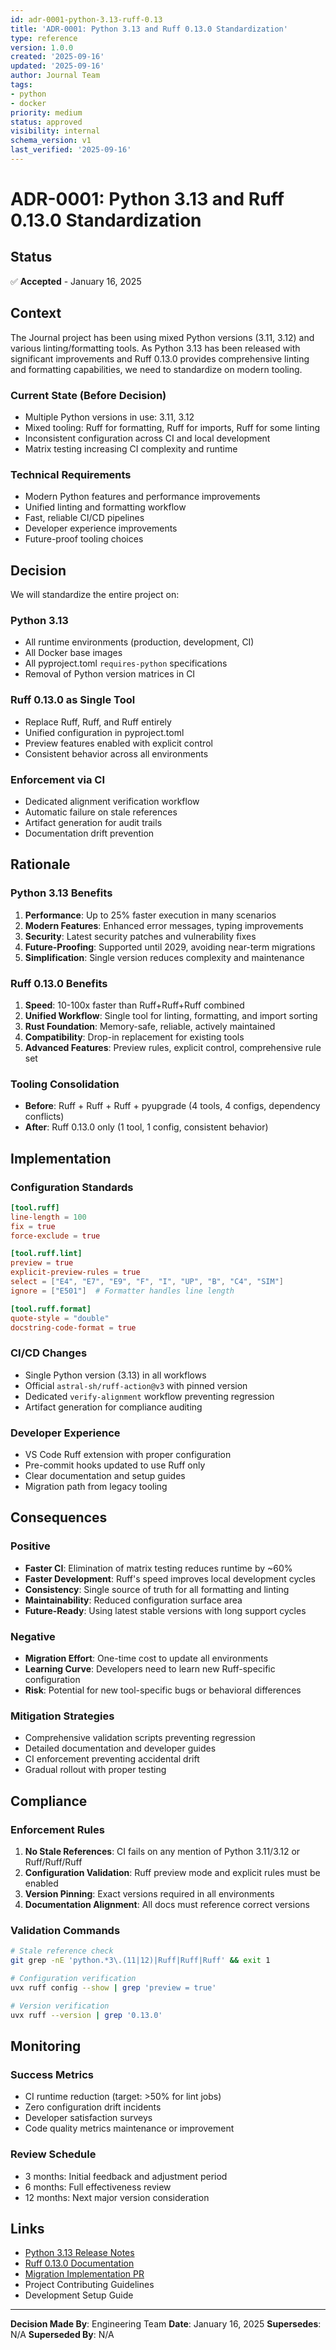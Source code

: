 ```yaml
---
id: adr-0001-python-3.13-ruff-0.13
title: 'ADR-0001: Python 3.13 and Ruff 0.13.0 Standardization'
type: reference
version: 1.0.0
created: '2025-09-16'
updated: '2025-09-16'
author: Journal Team
tags:
- python
- docker
priority: medium
status: approved
visibility: internal
schema_version: v1
last_verified: '2025-09-16'
---
```


# ADR-0001: Python 3.13 and Ruff 0.13.0 Standardization

## Status
✅ **Accepted** - January 16, 2025

## Context

The Journal project has been using mixed Python versions (3.11, 3.12) and various linting/formatting tools. As Python 3.13 has been released with significant improvements and Ruff 0.13.0 provides comprehensive linting and formatting capabilities, we need to standardize on modern tooling.

### Current State (Before Decision)
- Multiple Python versions in use: 3.11, 3.12
- Mixed tooling: Ruff for formatting, Ruff for imports, Ruff for some linting
- Inconsistent configuration across CI and local development
- Matrix testing increasing CI complexity and runtime

### Technical Requirements
- Modern Python features and performance improvements
- Unified linting and formatting workflow
- Fast, reliable CI/CD pipelines
- Developer experience improvements
- Future-proof tooling choices

## Decision

We will standardize the entire project on:

### Python 3.13
- All runtime environments (production, development, CI)
- All Docker base images
- All pyproject.toml `requires-python` specifications
- Removal of Python version matrices in CI

### Ruff 0.13.0 as Single Tool
- Replace Ruff, Ruff, and Ruff entirely
- Unified configuration in pyproject.toml
- Preview features enabled with explicit control
- Consistent behavior across all environments

### Enforcement via CI
- Dedicated alignment verification workflow
- Automatic failure on stale references
- Artifact generation for audit trails
- Documentation drift prevention

## Rationale

### Python 3.13 Benefits
1. **Performance**: Up to 25% faster execution in many scenarios
2. **Modern Features**: Enhanced error messages, typing improvements
3. **Security**: Latest security patches and vulnerability fixes
4. **Future-Proofing**: Supported until 2029, avoiding near-term migrations
5. **Simplification**: Single version reduces complexity and maintenance

### Ruff 0.13.0 Benefits
1. **Speed**: 10-100x faster than Ruff+Ruff+Ruff combined
2. **Unified Workflow**: Single tool for linting, formatting, and import sorting
3. **Rust Foundation**: Memory-safe, reliable, actively maintained
4. **Compatibility**: Drop-in replacement for existing tools
5. **Advanced Features**: Preview rules, explicit control, comprehensive rule set

### Tooling Consolidation
- **Before**: Ruff + Ruff + Ruff + pyupgrade (4 tools, 4 configs, dependency conflicts)
- **After**: Ruff 0.13.0 only (1 tool, 1 config, consistent behavior)

## Implementation

### Configuration Standards
```toml
[tool.ruff]
line-length = 100
fix = true
force-exclude = true

[tool.ruff.lint]
preview = true
explicit-preview-rules = true
select = ["E4", "E7", "E9", "F", "I", "UP", "B", "C4", "SIM"]
ignore = ["E501"]  # Formatter handles line length

[tool.ruff.format]
quote-style = "double"
docstring-code-format = true
```

### CI/CD Changes
- Single Python version (3.13) in all workflows
- Official `astral-sh/ruff-action@v3` with pinned version
- Dedicated `verify-alignment` workflow preventing regression
- Artifact generation for compliance auditing

### Developer Experience
- VS Code Ruff extension with proper configuration
- Pre-commit hooks updated to use Ruff only
- Clear documentation and setup guides
- Migration path from legacy tooling

## Consequences

### Positive
- **Faster CI**: Elimination of matrix testing reduces runtime by ~60%
- **Faster Development**: Ruff's speed improves local development cycles
- **Consistency**: Single source of truth for all formatting and linting
- **Maintainability**: Reduced configuration surface area
- **Future-Ready**: Using latest stable versions with long support cycles

### Negative
- **Migration Effort**: One-time cost to update all environments
- **Learning Curve**: Developers need to learn new Ruff-specific configuration
- **Risk**: Potential for new tool-specific bugs or behavioral differences

### Mitigation Strategies
- Comprehensive validation scripts preventing regression
- Detailed documentation and developer guides
- CI enforcement preventing accidental drift
- Gradual rollout with proper testing

## Compliance

### Enforcement Rules
1. **No Stale References**: CI fails on any mention of Python 3.11/3.12 or Ruff/Ruff/Ruff
2. **Configuration Validation**: Ruff preview mode and explicit rules must be enabled
3. **Version Pinning**: Exact versions required in all environments
4. **Documentation Alignment**: All docs must reference correct versions

### Validation Commands
```bash
# Stale reference check
git grep -nE 'python.*3\.(11|12)|Ruff|Ruff|Ruff' && exit 1

# Configuration verification
uvx ruff config --show | grep 'preview = true'

# Version verification
uvx ruff --version | grep '0.13.0'
```

## Monitoring

### Success Metrics
- CI runtime reduction (target: >50% for lint jobs)
- Zero configuration drift incidents
- Developer satisfaction surveys
- Code quality metrics maintenance or improvement

### Review Schedule
- 3 months: Initial feedback and adjustment period
- 6 months: Full effectiveness review
- 12 months: Next major version consideration

## Links

- [Python 3.13 Release Notes](https://docs.python.org/3.13/whatsnew/3.13.html)
- [Ruff 0.13.0 Documentation](https://docs.astral.sh/ruff/)
- [Migration Implementation PR](https://github.com/verlyn13/journal/pull/TBD)
- Project Contributing Guidelines
- Development Setup Guide

---

**Decision Made By**: Engineering Team
**Date**: January 16, 2025
**Supersedes**: N/A
**Superseded By**: N/A